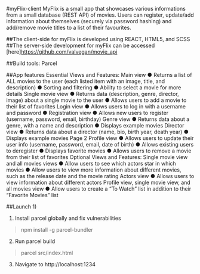 #myFlix-client
MyFlix is a small app that showcases various informations from a small database (REST API) of movies. Users can register, update/add information about themselves (securely via password hashing) and add/remove movie titles to a list of their favourites. 

##The client-side for myFlix is developed using REACT, HTML5, and SCSS
##The server-side development for myFlix can be accessed [here]https://github.com/valvegan/movie_api

##Build tools: Parcel

##App features
Essential Views and Features:
Main view
● Returns a list of ALL movies to the user (each listed item with an image, title, and description)
● Sorting and filtering
● Ability to select a movie for more details
Single movie view
● Returns data (description, genre, director, image) about a single movie to the user
● Allows users to add a movie to their list of favorites
Login view
● Allows users to log in with a username and password
● Registration view
● Allows new users to register (username, password, email, birthday)
Genre view
● Returns data about a genre, with a name and description
● Displays example movies
Director view
● Returns data about a director (name, bio, birth year, death year)
● Displays example movies
Page 2
Profile view
● Allows users to update their user info (username, password, email, date of birth)
● Allows existing users to deregister
● Displays favorite movies
● Allows users to remove a movie from their list of favorites
Optional Views and Features:
Single movie view and all movies views
● Allow users to see which actors star in which movies
● Allow users to view more information about different movies, such as the release date and
the movie rating
Actors view
● Allows users to view information about different actors
Profile view, single movie view, and all movies view
● Allow users to create a “To Watch” list in addition to their “Favorite Movies” list

##Launch
1)
1) Install parcel globally and fix vulnerabilities
>npm install -g parcel-bundler

2) Run parcel build
>parcel src/index.html

3) Navigate to http://localhost:1234 
